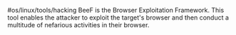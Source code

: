 #os/linux/tools/hacking 
BeeF is the Browser Exploitation Framework. This tool enables the attacker to exploit the target's browser and then conduct a multitude of nefarious activities in their browser.